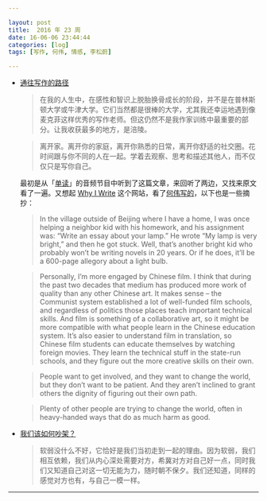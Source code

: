 ```yaml
---

layout: post
title:  2016 年 23 周
date: 16-06-06 23:44:44
categories: [log]
tags: [写作, 何伟, 情感, 李松蔚]

---
```


- [通往写作的路径](http://www.jiemian.com/article/472374.html)

	> 在我的人生中，在感性和智识上脱胎换骨成长的阶段，并不是在普林斯顿大学或牛津大学。它们当然都是很棒的大学，尤其我还幸运地遇到像麦克菲这样优秀的写作老师。但这仍然不是我作家训练中最重要的部分。让我收获最多的地方，是涪陵。

	> 离开家。离开你的家庭，离开你熟悉的日常，离开你舒适的社交圈。花时间跟与你不同的人在一起。学着去观察、思考和描述其他人，而不仅仅只是写你自己。

	最初是从「[单读](http://www.owspace.com/#read)」的音频节目中听到了这篇文章，来回听了两边，又找来原文看了一遍。又想起 [Why I Write](http://www.whyiwrite.net/) 这个网站，看了[何伟写的](http://www.whyiwrite.net/2012/12/peter-hessler/)，以下也是一些摘抄：

	> In the village outside of Beijing where I have a home, I was once helping a neighbor kid with his homework, and his assignment was: “Write an essay about your lamp.” He wrote “My lamp is very bright,” and then he got stuck. Well, that’s another bright kid who probably won’t be writing novels in 20 years. Or if he does, it’ll be a 600-page allegory about a light bulb.

	> Personally, I’m more engaged by Chinese film. I think that during the past two decades that medium has produced more work of quality than any other Chinese art. It makes sense – the Communist system established a lot of well-funded film schools, and regardless of politics those places teach important technical skills. And film is something of a collaborative art, so it might be more compatible with what people learn in the Chinese education system. It’s also easier to understand film in translation, so Chinese film students can educate themselves by watching foreign movies. They learn the technical stuff in the state-run schools, and they figure out the more creative skills on their own.

	> People want to get involved, and they want to change the world, but they don’t want to be patient. And they aren’t inclined to grant others the dignity of figuring out their own path.

	> Plenty of other people are trying to change the world, often in heavy-handed ways that do as much harm as good.

- [我们该如何吵架？](http://mp.weixin.qq.com/s?__biz=MzA4NTI3NTkyNQ%3D%3D&idx=1&mid=2654002591&scene=0&sn=416dcc9c5eb66f19255a5be8aabc9dc2)

	> 软弱没什么不好，它恰好是我们当初走到一起的理由。因为软弱，我们相互依赖，我们从内心深处需要对方，希冀对方对自己好一点，同时我们又知道自己对这一切无能为力，随时朝不保夕。我们还知道，同样的感觉对方也有，与自己一模一样。

---
